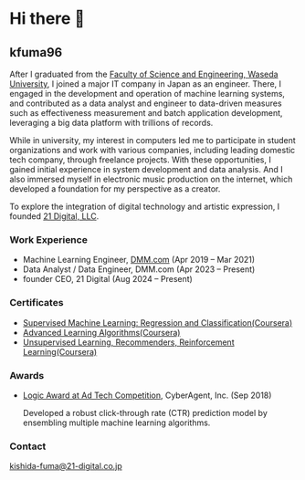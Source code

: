 # Hi there 👋

<!--
**kfuma96/kfuma96** is a ✨ _special_ ✨ repository because its `README.md` (this file) appears on your GitHub profile.

Here are some ideas to get you started:

- 🔭 I’m currently working on ...
- 🌱 I’m currently learning ...
- 👯 I’m looking to collaborate on ...
- 🤔 I’m looking for help with ...
- 💬 Ask me about ...
- 📫 How to reach me: ...
- 😄 Pronouns: ...
- ⚡ Fun fact: ...
-->

## kfuma96

After I graduated from the [Faculty of Science and Engineering, Waseda University](https://www.waseda.jp/fsci/en/), I joined a major IT company in Japan as an engineer. There, I engaged in the development and operation of machine learning systems, and contributed as a data analyst and engineer to data-driven measures such as effectiveness measurement and batch application development, leveraging a big data platform with trillions of records.

While in university, my interest in computers led me to participate in student organizations and work with various companies, including leading domestic tech company, through freelance projects. With these opportunities, I gained initial experience in system development and data analysis. And I also immersed myself in electronic music production on the internet, which developed a foundation for my perspective as a creator.

To explore the integration of digital technology and artistic expression, I founded [21 Digital, LLC](https://21-digital-jp.github.io/en/).

### Work Experience

- Machine Learning Engineer, [DMM.com](https://www.dmm.com/) (Apr 2019 – Mar 2021)
- Data Analyst / Data Engineer, DMM.com (Apr 2023 – Present)
- founder CEO, 21 Digital (Aug 2024 – Present)

### Certificates

- [Supervised Machine Learning: Regression and Classification(Coursera)](https://github.com/kfuma96/kfuma96/blob/main/images/certificates/Coursera_QIXBXT2J2Z87.png)
- [Advanced Learning Algorithms(Coursera)](https://github.com/kfuma96/kfuma96/blob/main/images/certificates/Coursera_B4YFD9KSZV49.png)
- [Unsupervised Learning, Recommenders, Reinforcement Learning(Coursera)](https://github.com/kfuma96/kfuma96/blob/main/images/certificates/Coursera_HKUIIZJUHS9Z.png)

### Awards

- [Logic Award at Ad Tech Competition](https://developers.cyberagent.co.jp/blog/archives/18636/), CyberAgent, Inc. (Sep 2018)

  Developed a robust click-through rate (CTR) prediction model by ensembling multiple machine learning algorithms.

### Contact

kishida-fuma@21-digital.co.jp